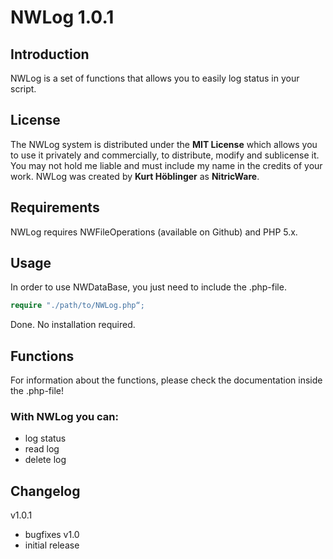# NWLog 1.0.1
## Introduction
NWLog is a set of functions that allows you to easily log status in your script.
## License
The NWLog system is distributed under the **MIT License** which allows you to use it privately and commercially, to distribute, modify and sublicense it. You may not hold me liable and must include my name in the credits of your work.
NWLog was created by **Kurt Höblinger** as **NitricWare**.
## Requirements
NWLog requires NWFileOperations (available on Github) and PHP 5.x.
## Usage
In order to use NWDataBase, you just need to include the .php-file.
```php
require "./path/to/NWLog.php“;
```
Done. No installation required.
## Functions
For information about the functions, please check the documentation inside the .php-file!
### With NWLog you can:
* log status
* read log
* delete log

## Changelog
v1.0.1
- bugfixes
v1.0
- initial release
